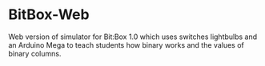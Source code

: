 # BitBox-Web
Web version of simulator for Bit:Box 1.0 which uses switches lightbulbs and an Arduino Mega to teach students how binary works and the values of binary columns.
